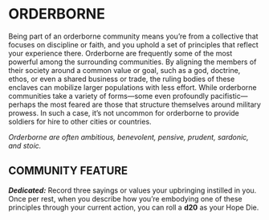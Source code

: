 ﻿---
tags:
  - Community
  - CharacterOption
name: 'ORDERBORNE'
description: 'Being part of an orderborne community means you’re from a collective that focuses on discipline or faith, and you uphold a set of principles that reflect your experience there. Orderborne are frequently some of the most powerful among the surrounding communities. By aligning the members of their society around a common value or goal, such as a god, doctrine, ethos, or even a shared business or trade, the ruling bodies of these enclaves can mobilize larger populations with less effort. While orderborne communities take a variety of forms—some even profoundly pacifistic—perhaps the most feared are those that structure themselves around military prowess. In such a case, it’s not uncommon for orderborne to provide soldiers for hire to other cities or countries.'
---

# ORDERBORNE

Being part of an orderborne community means you’re from a collective that focuses on discipline or faith, and you uphold a set of principles that reflect your experience there. Orderborne are frequently some of the most powerful among the surrounding communities. By aligning the members of their society around a common value or goal, such as a god, doctrine, ethos, or even a shared business or trade, the ruling bodies of these enclaves can mobilize larger populations with less effort. While orderborne communities take a variety of forms—some even profoundly pacifistic—perhaps the most feared are those that structure themselves around military prowess. In such a case, it’s not uncommon for orderborne to provide soldiers for hire to other cities or countries.

*Orderborne are often ambitious, benevolent, pensive, prudent, sardonic, and stoic.*

## COMMUNITY FEATURE

***Dedicated:*** Record three sayings or values your upbringing instilled in you. Once per rest, when you describe how you’re embodying one of these principles through your current action, you can roll a **d20** as your Hope Die.
